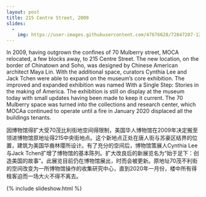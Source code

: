 ```yaml
---
layout: post
title: 215 Centre Street, 2009
slides:
  -
    img: https://user-images.githubusercontent.com/47676628/72847207-12f0dc00-3c70-11ea-9c02-fb51a03fcf93.jpg
---
```

In 2009, having outgrown the confines of 70 Mulberry street,  MOCA relocated, a few blocks away, to 215 Centre Street.  The new location, on the border of Chinatown and Soho, was designed by Chinese American architect Maya Lin. With the additional space, curators Cynthia Lee and Jack Tchen were able to expand on the museum’s core exhibition.  The improved and expanded exhibition was named With a Single Step: Stories in the making of America.  The exhibition is still on display at the museum today with small updates having been made to keep it current. The 70 Mulberry space was turned into the collections and research center, which MOCAa continued to operate until a fire in January 2020 displaced all the buildings tenants.  

因博物馆得扩大受70茂比利街地空间得限制，美国华人博物馆在2009年决定搬至领进博物馆原地址得215中央街地点。这个新地点正处在唐人街与苏豪区结界的位置，建筑为美国华裔林璎所设计。有了充分的空间后，博物馆策展人Cynthia Lee与Jack Tchen扩增了博物馆的基本陈列。扩大改良后的新展览名为“始于足下：创造美国的故事”。此展览目前仍在博物馆展出，时而会被更新。原地址70茂不利街的空间改变为一所博物馆操作的收集研究中心，直到2020年一月份，楼中所有得租客迫而一场大火不得不离去。

{% include slideshow.html %}
